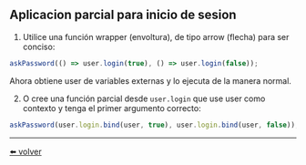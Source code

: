 ## Aplicacion parcial para inicio de sesion

1. Utilice una función wrapper (envoltura), de tipo arrow (flecha) para ser conciso:

````js
askPassword(() => user.login(true), () => user.login(false));
````

Ahora obtiene user de variables externas y lo ejecuta de la manera normal.

2. O cree una función parcial desde `user.login` que use user como contexto y tenga el primer argumento correcto:

````js
askPassword(user.login.bind(user, true), user.login.bind(user, false));
````

---
[⬅️ volver](https://github.com/VictorHugoAguilar/javascript-interview-questions-explained/tree/main/theory/advanced-functions/10_bind)
